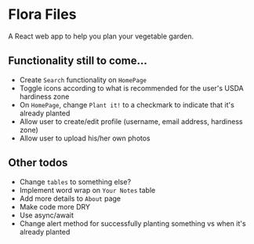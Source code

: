 # Flora Files

A React web app to help you plan your vegetable garden.

## Functionality still to come...

- Create `Search` functionality on `HomePage`
- Toggle icons according to what is recommended for the user's USDA hardiness zone
- On `HomePage`, change `Plant it!` to a checkmark to indicate that it's already planted
- Allow user to create/edit profile (username, email address, hardiness zone)
- Allow user to upload his/her own photos

## Other todos

- Change `tables` to something else?
- Implement word wrap on `Your Notes` table
- Add more details to `About` page
- Make code more DRY
- Use async/await
- Change alert method for successfully planting something vs when it's already planted
